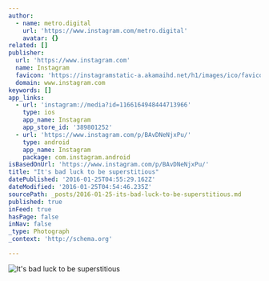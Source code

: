 ```yaml
---
author:
  - name: metro.digital
    url: 'https://www.instagram.com/metro.digital'
    avatar: {}
related: []
publisher:
  url: 'https://www.instagram.com'
  name: Instagram
  favicon: 'https://instagramstatic-a.akamaihd.net/h1/images/ico/favicon.ico/7cdab0872b15.ico'
  domain: www.instagram.com
keywords: []
app_links:
  - url: 'instagram://media?id=1166164948444713966'
    type: ios
    app_name: Instagram
    app_store_id: '389801252'
  - url: 'https://www.instagram.com/p/BAvDNeNjxPu/'
    type: android
    app_name: Instagram
    package: com.instagram.android
isBasedOnUrl: 'https://www.instagram.com/p/BAvDNeNjxPu/'
title: "It's bad luck to be superstitious"
datePublished: '2016-01-25T04:55:29.162Z'
dateModified: '2016-01-25T04:54:46.235Z'
sourcePath: _posts/2016-01-25-its-bad-luck-to-be-superstitious.md
published: true
inFeed: true
hasPage: false
inNav: false
_type: Photograph
_context: 'http://schema.org'

---
```

![It's bad luck to be superstitious](https://scontent.cdninstagram.com/hphotos-xta1/t51.2885-15/s640x640/sh0.08/e35/12599038_947472348662333_1625413618_n.jpg)